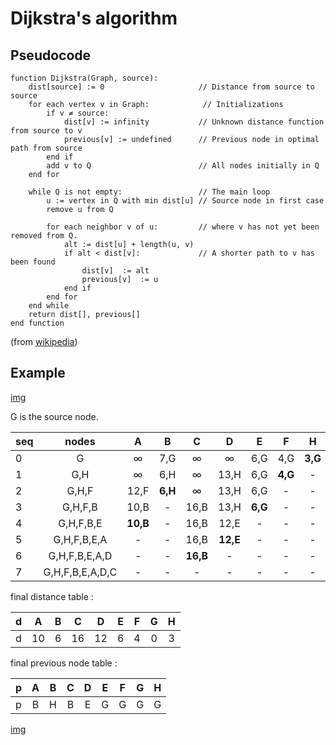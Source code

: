 # Dijkstra's algorithm

## Pseudocode

```
function Dijkstra(Graph, source):
	dist[source] := 0                     // Distance from source to source
	for each vertex v in Graph:			   // Initializations
    	if v ≠ source:
			dist[v] := infinity           // Unknown distance function from source to v
			previous[v] := undefined      // Previous node in optimal path from source
		end if 
		add v to Q                        // All nodes initially in Q
	end for
 
	while Q is not empty:                 // The main loop
		u := vertex in Q with min dist[u] // Source node in first case
		remove u from Q   

		for each neighbor v of u:         // where v has not yet been removed from Q.
			alt := dist[u] + length(u, v)
			if alt < dist[v]:             // A shorter path to v has been found
				dist[v]  := alt 
				previous[v]  := u 
			end if
		end for
	end while
	return dist[], previous[]
end function
```
(from [wikipedia](http://en.wikipedia.org/wiki/Dijkstra%27s_algorithm))

## Example

[img](https://raw.github.com/yankuangshi/algorithms-training/master/Dijkstra/dijkstra_example.png)

G is the source node.

|seq|nodes|A  |B  |C  |D  |E  |F  |H  |
|---|:---:|:-:|:-:|:-:|:-:|:-:|:-:|:-:|
|0|G|∞|7,G|∞|∞|6,G|4,G|**3,G**|
|1|G,H|∞|6,H|∞|13,H|6,G|**4,G**|-|
|2|G,H,F|12,F|**6,H**|∞|13,H|6,G|-|-|
|3|G,H,F,B|10,B|-|16,B|13,H|**6,G**|-|-|
|4|G,H,F,B,E|**10,B**|-|16,B|12,E|-|-|-|
|5|G,H,F,B,E,A|-|-|16,B|**12,E**|-|-|-|
|6|G,H,F,B,E,A,D|-|-|**16,B**|-|-|-|-|
|7|G,H,F,B,E,A,D,C|-|-|-|-|-|-|-|

final distance table :

|d|A|B|C|D|E|F|G|H|
|---|:-:|:-:|:-:|:-:|:-:|:-:|:-:|:-:|
|d|10|6|16|12|6|4|0|3|

final previous node table : 

|p|A|B|C|D|E|F|G|H|
|---|:-:|:-:|:-:|:-:|:-:|:-:|:-:|:-:|
|p|B|H|B|E|G|G|G|G|

[img](https://raw.github.com/yankuangshi/algorithms-training/master/Dijkstra/dijkstra_result.png)



